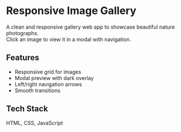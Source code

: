 # Responsive Image Gallery

A clean and responsive gallery web app to showcase beautiful nature photographs.  
Click an image to view it in a modal with navigation.

## Features

- Responsive grid for images
- Modal preview with dark overlay
- Left/right navigation arrows
- Smooth transitions

## Tech Stack

HTML, CSS, JavaScript


